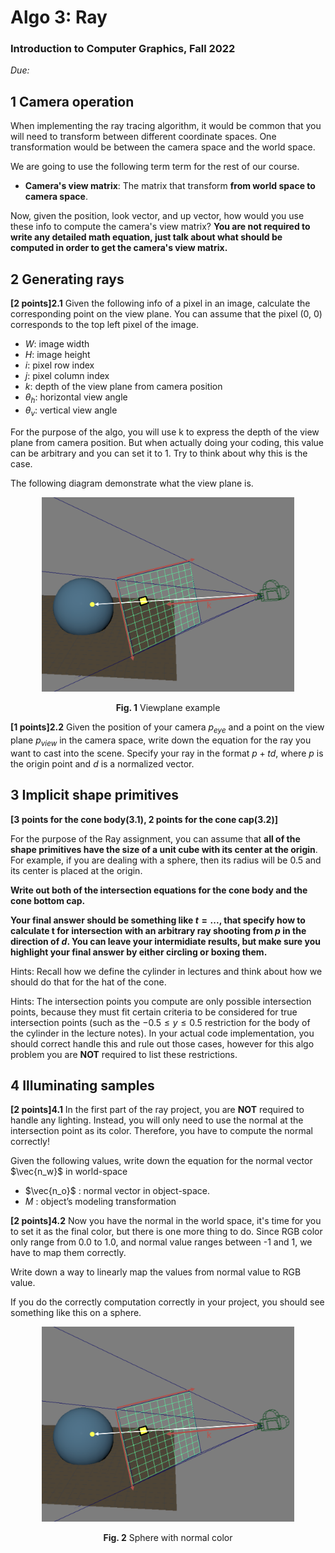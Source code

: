 # Algo 3: Ray

### Introduction to Computer Graphics, Fall 2022

*Due:*


## 1 Camera operation

When implementing the ray tracing algorithm, it would be common that you will need to transform between different coordinate spaces. One transformation would be between the camera space and the world space. 

We are going to use the following term term for the rest of our course.

- **Camera's view matrix**: The matrix that transform **from world space to camera space**.

Now, given the position, look vector, and up vector, how would you use these info to compute the camera's view matrix? **You are not required to write any detailed math equation, just talk about what should be computed in order to get the camera's view matrix.**

## 2 Generating rays

**[2 points]2.1** Given the following info of a pixel in an image, calculate the corresponding point on the view plane. You can assume that the pixel (0, 0) corresponds to the top left pixel of the image.

* $W$: image width
* $H$: image height
* $i$: pixel row index
* $j$: pixel column index
* $k$: depth of the view plane from camera position
* $\theta_h$: horizontal view angle
* $\theta_v$: vertical view angle

For the purpose of the algo, you will use k to express the depth of the view plane from camera position. But when actually doing your coding, this value can be arbitrary and you can set it to 1. Try to think about why this is the case.

The following diagram demonstrate what the view plane is.
<p align="center">
    <img src="./viewplane.png" width="80%">
    <figcaption align = "center"> <b>Fig. 1</b> 
    Viewplane example
    </figcaption>
</p>

**[1 points]2.2** Given the position of your camera $p_{eye}$ and a point on the view plane $p_{view}$ in the camera space, write down the equation for the ray you want to cast into the scene. Specify your ray in the format $p + td$, where $p$ is the origin point and $d$ is a normalized vector.

## 3 Implicit shape primitives

**[3 points for the cone body(3.1), 2 points for the cone cap(3.2)]**

For the purpose of the Ray assignment, you can assume that **all of the shape primitives have the size of a unit cube with its center at the origin**. For example, if you are dealing with a sphere, then its radius will be $0.5$ and its center is placed at the origin.

**Write out both of the intersection equations for the cone body and the cone bottom cap.**

**Your final answer should be something like $t = ...$, that specify how to calculate t for intersection with an arbitrary ray shooting from $p$ in the direction of $d$. You can leave your intermidiate results, but make sure you highlight your final answer by either circling or boxing them.** 

Hints: Recall how we define the cylinder in lectures and think about how we should do that for the hat of the cone.

Hints: The intersection points you compute are only possible intersection points, because they must fit certain criteria to be considered for true intersection points (such as the $−0.5 ≤ y ≤ 0.5$ restriction for the body of the cylinder in the lecture notes). In your actual code implementation, you should correct handle this and rule out those cases, however for this algo problem you are **NOT** required to list these restrictions. 

## 4 Illuminating samples

**[2 points]4.1** In the first part of the ray project, you are **NOT** required to handle any lighting. Instead, you will only need to use the normal at the intersection point as its color. Therefore, you have to compute the normal correctly! 

Given the following values, write down the equation for the normal vector $\vec{n_w}$ in world-space

- $\vec{n_o}$ : normal vector in object-space. 
- $M$ : object’s modeling transformation  

**[2 points]4.2** Now you have the normal in the world space, it's time for you to set it as the final color, but there is one more thing to do. Since RGB color only range from 0.0 to 1.0, and normal value ranges between -1 and 1, we have to map them correctly. 

Write down a way to linearly map the values from normal value to RGB value.

If you do the correctly computation correctly in your project, you should see something like this on a sphere.

<p align="center">
    <img src="./viewplane.png" width="80%">
    <figcaption align = "center"> <b>Fig. 2</b> 
    Sphere with normal color
    </figcaption>
</p>